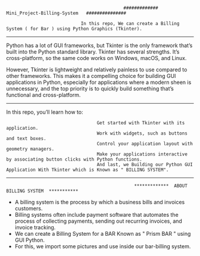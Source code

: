                                                 #############   Mini_Project-Billing-System   ###############
                                                
                                In this repo, We can create a Billing System ( for Bar ) using Python Graphics (Tkinter).  
--------------------------------------------------------------------------------------------------------------------------------


Python has a lot of GUI frameworks, but Tkinter is the only framework that’s built into the Python standard library. 
Tkinter has several strengths. It’s cross-platform, so the same code works on Windows, macOS, and Linux.

However, Tkinter is lightweight and relatively painless to use compared to other frameworks. 
This makes it a compelling choice for building GUI applications in Python, 
especially for applications where a modern sheen is unnecessary, and the top priority is to quickly build something that’s functional and cross-platform.




_________________________________________________________________________________________________________________________________


In this repo, you’ll learn how to:

                                      Get started with Tkinter with its application.
                                      Work with widgets, such as buttons and text boxes.
                                      Control your application layout with geometry managers.
                                      Make your applications interactive by associating button clicks with Python functions.
                                      And last, we Building our Python GUI Application With Tkinter which is Known as " BILLING SYSTEM".
                                      

_______________________________________________________________________________________________________________________________


                                                    *************  ABOUT BILLING SYSTEM  ***********
                                                                                                      
* A billing system is the process by which a business bills and invoices customers. 
* Billing systems often include payment software that automates the process of collecting payments, sending out recurring invoices, and invoice tracking.
* We can create a Billing System for a BAR Known as " Prism BAR " using GUI Python.
* For this, we import some pictures and use inside our bar-billing system.

